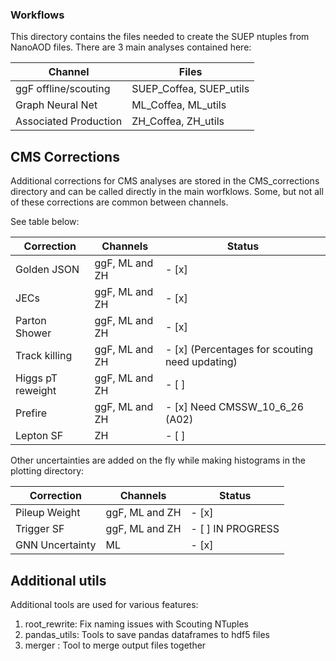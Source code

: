 ### Workflows

This directory contains the files needed to create the SUEP ntuples from NanoAOD files. There are 3 main analyses contained here:

Channel               | Files
--------------------- | -------------
ggF offline/scouting  | SUEP_Coffea, SUEP_utils
Graph Neural Net      | ML_Coffea, ML_utils
Associated Production | ZH_Coffea, ZH_utils

## CMS Corrections

Additional corrections for CMS analyses are stored in the CMS_corrections directory and can be called directly in the main worfklows. Some, but not all of these corrections are common between channels.

See table below:

Correction            | Channels          | Status
--------------------- | ----------------- | -----------------------------------------------
Golden JSON           | ggF, ML and ZH    | - [x]
JECs                  | ggF, ML and ZH    | - [x]
Parton Shower         | ggF, ML and ZH    | - [x]
Track killing         | ggF, ML and ZH    | - [x] (Percentages for scouting need updating)
Higgs pT reweight     | ggF, ML and ZH    | - [ ]
Prefire               | ggF, ML and ZH    | - [x] Need CMSSW_10_6_26 (A02)
Lepton SF             | ZH                | - [ ]


Other uncertainties are added on the fly while making histograms in the plotting directory:

Correction            | Channels          | Status
--------------------- | ----------------- | -----------------------------------------------
Pileup Weight         | ggF, ML and ZH    | - [x]
Trigger SF            | ggF, ML and ZH    | - [ ] IN PROGRESS
GNN Uncertainty       | ML                | - [x]
  
## Additional utils

Additional tools are used for various features:

1) root_rewrite: Fix naming issues with Scouting NTuples
2) pandas_utils: Tools to save pandas dataframes to hdf5 files
3) merger      : Tool to merge output files together

